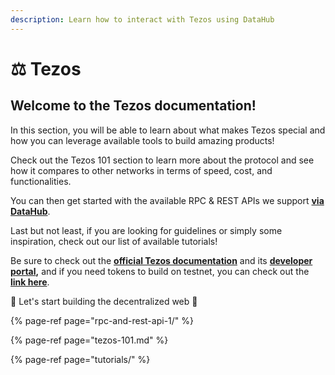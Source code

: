 ```yaml
---
description: Learn how to interact with Tezos using DataHub
---
```


# ⚖ Tezos

## Welcome to the Tezos documentation!

In this section, you will be able to learn about what makes Tezos special and how you can leverage available tools to build amazing products!

Check out the Tezos 101 section to learn more about the protocol and see how it compares to other networks in terms of speed, cost, and functionalities.

You can then get started with the available RPC & REST APIs we support [**via DataHub**](https://datahub.figment.io/sign_up?service=tezos).

Last but not least, if you are looking for guidelines or simply some inspiration, check out our list of available tutorials!

Be sure to check out the [**official Tezos documentation**](https://tezos.gitlab.io/) and its [**developer portal**](https://developers.tezos.com/)**,** and if you need tokens to build on testnet, you can check out the [**link here**](https://faucet.tzalpha.net/).

🚀 Let's start building the decentralized web 🚀

{% page-ref page="rpc-and-rest-api-1/" %}

{% page-ref page="tezos-101.md" %}

{% page-ref page="tutorials/" %}

